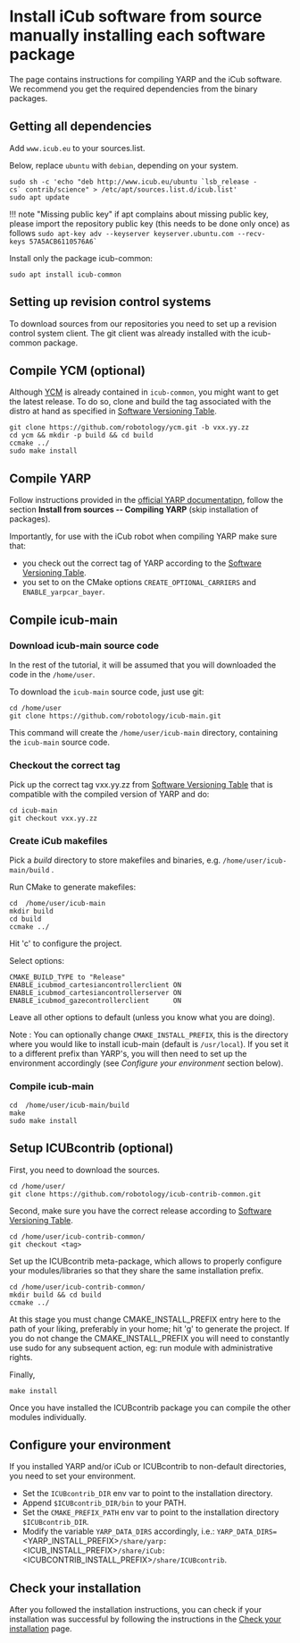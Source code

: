 # Install iCub software from source manually installing each software package

The page contains instructions for compiling YARP and the iCub software. We recommend you get the required dependencies from the binary packages.

## Getting all dependencies

Add `www.icub.eu` to your sources.list.

Below, replace `ubuntu` with `debian`, depending on your system.

~~~
sudo sh -c 'echo "deb http://www.icub.eu/ubuntu `lsb_release -cs` contrib/science" > /etc/apt/sources.list.d/icub.list'
sudo apt update
~~~

!!! note "Missing public key"
    if apt complains about missing public key, please import the repository public key (this needs to be done only once) as follows
    ```
    sudo apt-key adv --keyserver keyserver.ubuntu.com --recv-keys 57A5ACB6110576A6`
    ```

Install only the package icub-common:
~~~
sudo apt install icub-common
~~~

## Setting up revision control systems

To download sources from our repositories you need to set up a revision
control system client. The git client was already installed with the
icub-common package.

## Compile YCM (optional)

Although [YCM](https://github.com/robotology/ycm) is already contained in `icub-common`, you might want to get
the latest release. To do so, clone and build the tag associated with
the distro at hand as specified in [Software Versioning
Table](../sw_versioning_table/index.md).

~~~
git clone https://github.com/robotology/ycm.git -b vxx.yy.zz
cd ycm && mkdir -p build && cd build
ccmake ../
sudo make install
~~~

## Compile YARP

Follow instructions provided in the [official YARP documentatipn](http://www.yarp.it/install_yarp_linux.html),
follow the section **Install from sources -- Compiling YARP** (skip
installation of packages).

Importantly, for use with the iCub robot when compiling YARP make sure
that:
* you check out the correct tag of YARP according to the [Software Versioning
Table](../sw_versioning_table/index.md).
* you set to on the CMake options `CREATE_OPTIONAL_CARRIERS` and `ENABLE_yarpcar_bayer`.

## Compile icub-main

### Download icub-main source code

In the rest of the tutorial, it will be assumed that you will downloaded
the code in the `/home/user`.

To download the `icub-main` source code, just use git:

~~~
cd /home/user
git clone https://github.com/robotology/icub-main.git
~~~

This command will create the `/home/user/icub-main` directory,
containing the `icub-main` source code.

### Checkout the correct tag

Pick up the correct tag vxx.yy.zz from [Software Versioning
Table](../sw_versioning_table/index.md) that is compatible with the
compiled version of YARP and do:

~~~
cd icub-main
git checkout vxx.yy.zz
~~~

### Create iCub makefiles

Pick a *build* directory to store makefiles and binaries, e.g.
`/home/user/icub-main/build` .

Run CMake to generate makefiles:
~~~
cd  /home/user/icub-main
mkdir build
cd build
ccmake ../
~~~

Hit 'c' to configure the project.

Select options:

~~~
CMAKE_BUILD_TYPE to "Release"
ENABLE_icubmod_cartesiancontrollerclient ON
ENABLE_icubmod_cartesiancontrollerserver ON
ENABLE_icubmod_gazecontrollerclient      ON
~~~

Leave all other options to default (unless you know what you are doing).

Note : You can optionally change `CMAKE_INSTALL_PREFIX`, this is the
directory where you would like to install icub-main (default is `/usr/local`).
If you set it to a different prefix than YARP's, you will then need to
set up the environment accordingly (see *Configure your environment* section below).

### Compile icub-main

~~~
cd  /home/user/icub-main/build
make
sudo make install
~~~

## Setup ICUBcontrib (optional)

First, you need to download the sources.

~~~
cd /home/user/
git clone https://github.com/robotology/icub-contrib-common.git
~~~

Second, make sure you have the correct release according to  [Software Versioning
Table](../sw_versioning_table/index.md).

~~~
cd /home/user/icub-contrib-common/
git checkout <tag>
~~~
Set up the ICUBcontrib meta-package, which allows to properly configure
your modules/libraries so that they share the same installation prefix.

~~~
cd /home/user/icub-contrib-common/
mkdir build && cd build
ccmake ../
~~~

At this stage you must change CMAKE\_INSTALL\_PREFIX entry here to the
path of your liking, preferably in your home; hit 'g' to generate the
project. If you do not change the CMAKE\_INSTALL\_PREFIX you will need
to constantly use sudo for any subsequent action, eg: run module with
administrative rights.

Finally,

~~~
make install
~~~

Once you have installed the ICUBcontrib package you can compile the
other modules individually.

## Configure your environment

If you installed YARP and/or iCub or ICUBcontrib to non-default
directories, you need to set your environment.

* Set the `ICUBcontrib_DIR` env var to point to the installation directory.
* Append `$ICUBcontrib_DIR/bin` to your PATH.
* Set the `CMAKE_PREFIX_PATH` env var to point to the installation directory `$ICUBcontrib_DIR`.
* Modify the variable `YARP_DATA_DIRS` accordingly, i.e.: `YARP_DATA_DIRS=`<YARP_INSTALL_PREFIX>`/share/yarp:`<ICUB_INSTALL_PREFIX>`/share/iCub:`<ICUBCONTRIB_INSTALL_PREFIX>`/share/ICUBcontrib`.

## Check your installation
After you followed the installation instructions, you can check if your installation was successful by following the instructions in the [Check your installation](./check_your_installation.md) page.
